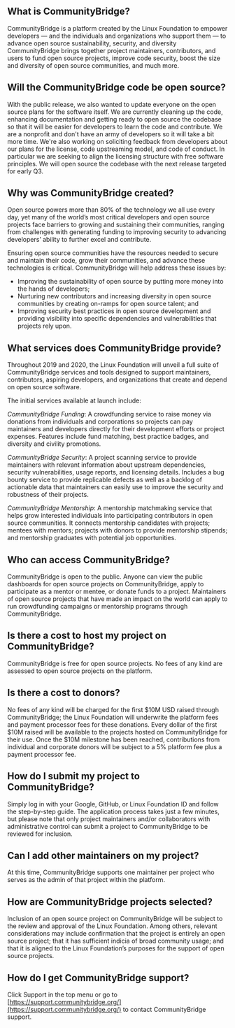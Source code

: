 ## What is CommunityBridge?
  
CommunityBridge is a platform created by the Linux Foundation to empower developers — and the individuals and organizations who support them — to advance open source sustainability, security, and diversity CommunityBridge brings together project maintainers, contributors, and users to fund open source projects, improve code security, boost the size and diversity of open source communities, and much more.

## Will the CommunityBridge code be open source?
  
With the public release, we also wanted to update everyone on the open source plans for the software itself. We are currently cleaning up the code, enhancing documentation and getting ready to open source the codebase so that it will be easier for developers to learn the code and contribute. We are a nonprofit and don't have an army of developers so it will take a bit more time. We're also working on soliciting feedback from developers about our plans for the license, code upstreaming model, and code of conduct. In particular we are seeking to align the licensing structure with free software principles. We will open source the codebase with the next release targeted for early Q3.
  
## Why was CommunityBridge created?
  
Open source powers more than 80% of the technology we all use every day, yet many of the world’s most critical developers and open source projects face barriers to growing and sustaining their communities, ranging from challenges with generating funding to improving security to advancing developers’ ability to further excel and contribute.
  
Ensuring open source communities have the resources needed to secure and maintain their code, grow their communities, and advance these technologies is critical. CommunityBridge will help address these issues by:
  
  * Improving the sustainability of open source by putting more money into the hands of developers;
  * Nurturing new contributors and increasing diversity in open source communities by creating on-ramps for open source talent; and
  * Improving security best practices in open source development and providing visibility into specific dependencies and vulnerabilities that projects rely upon.

## What services does CommunityBridge provide?
  
Throughout 2019 and 2020, the Linux Foundation will unveil a full suite of CommunityBridge services and tools designed to support maintainers, contributors, aspiring developers, and organizations that create and depend on open source software.
  
The initial services available at launch include:
  
  _CommunityBridge Funding_: A crowdfunding service to raise money via donations from individuals and corporations so projects can pay maintainers and developers directly for their development efforts or project expenses. Features include fund matching, best practice badges, and diversity and civility promotions.
  
  _CommunityBridge Security_: A project scanning service to provide maintainers with relevant information about upstream dependencies, security vulnerabilities, usage reports, and licensing details. Includes a bug bounty service to provide replicable defects as well as a backlog of actionable data that maintainers can easily use to improve the security and robustness of their projects.
  
  _CommunityBridge Mentorship_: A mentorship matchmaking service that helps grow interested individuals into participating contributors in open source communities. It connects mentorship candidates with projects; mentees with mentors; projects with donors to provide mentorship stipends; and mentorship graduates with potential job opportunities.
  
## Who can access CommunityBridge?

CommunityBridge is open to the public. Anyone can view the public dashboards for open source projects on CommunityBridge, apply to participate as a mentor or mentee, or donate funds to a project. Maintainers of open source projects that have made an impact on the world can apply to run crowdfunding campaigns or mentorship programs through CommunityBridge.

## Is there a cost to host my project on CommunityBridge?
  
CommunityBridge is free for open source projects. No fees of any kind are assessed to open source projects on the platform.
  
## Is there a cost to donors?
  
No fees of any kind will be charged for the first $10M USD raised through CommunityBridge; the Linux Foundation will underwrite the platform fees and payment processor fees for these donations. Every dollar of the first $10M raised will be available to the projects hosted on CommunityBridge for their use. Once the $10M milestone has been reached, contributions from individual and corporate donors will be subject to a 5% platform fee plus a payment processor fee.
  
## How do I submit my project to CommunityBridge?
  
Simply log in with your Google, GitHub, or Linux Foundation ID and follow the step-by-step guide. The application process takes just a few minutes, but please note that only project maintainers and/or collaborators with administrative control can submit a project to CommunityBridge to be reviewed for inclusion.
  
## Can I add other maintainers on my project?
  
At this time, CommunityBridge supports one maintainer per project who serves as the admin of that project within the platform.
  
## How are CommunityBridge projects selected?
  
Inclusion of an open source project on CommunityBridge will be subject to the review and approval of the Linux Foundation. Among others, relevant considerations may include confirmation that the project is entirely an open source project; that it has sufficient indicia of broad community usage; and that it is aligned to the Linux Foundation’s purposes for the support of open source projects.

## How do I get CommunityBridge support?
  
Click Support in the top menu or go to [https://support.communitybridge.org/](https://support.communitybridge.org/) to contact CommunityBridge support.
